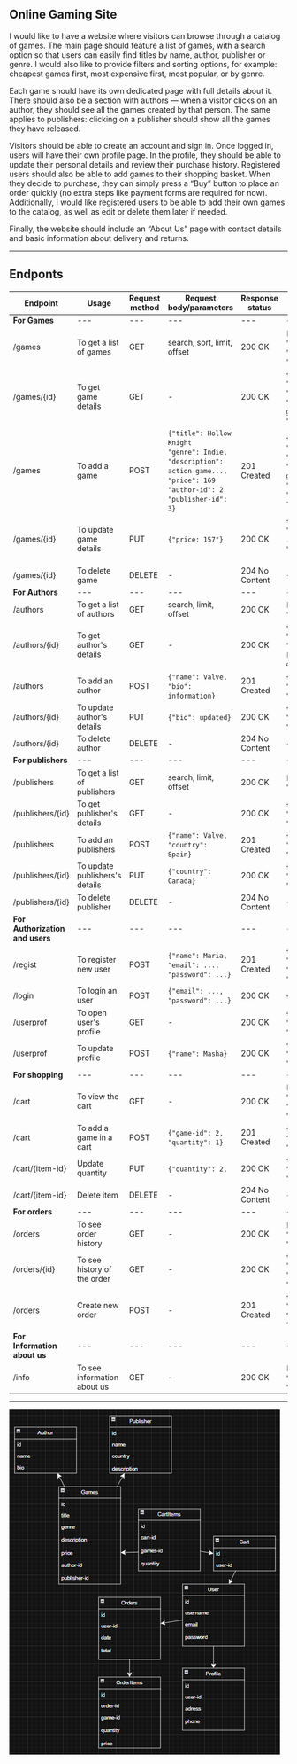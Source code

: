 ## Online Gaming Site

I would like to have a website where visitors can browse through a catalog of games. The main page should feature a list of games, with a search option so that users can easily find titles by name, author, publisher or genre. I would also like to provide filters and sorting options, for example: cheapest games first, most expensive first, most popular, or by genre.

Each game should have its own dedicated page with full details about it. There should also be a section with authors — when a visitor clicks on an author, they should see all the games created by that person. The same applies to publishers: clicking on a publisher should show all the games they have released.

Visitors should be able to create an account and sign in. Once logged in, users will have their own profile page. In the profile, they should be able to update their personal details and review their purchase history. Registered users should also be able to add games to their shopping basket. When they decide to purchase, they can simply press a “Buy” button to place an order quickly (no extra steps like payment forms are required for now). Additionally, I would like registered users to be able to add their own games to the catalog, as well as edit or delete them later if needed.

Finally, the website should include an “About Us” page with contact details and basic information about delivery and returns.

----------------------------------------------------------------------------------------------------------------------------------

## Endponts

Endpoint | Usage | Request method | Request body/parameters | Response status | Response body |
--- | --- | --- | --- |--- |--- |
**For Games** | --- | --- | --- |--- |--- |
/games | To get a list of games | GET | search, sort, limit, offset | 200 OK | ``` [{"id": 1, ``` <br/> ``` "title": Dying Light ``` <br/> ``` "genre": RPG, ``` <br/> ``` "price": 349}] ```| 
/games/{id} | To get game details | GET | - | 200 OK | ``` {"id": 1, ``` <br/> ``` "title": Dying Light ``` <br/> ``` "genre": RPG, ``` <br/> ``` "description": action game..., ``` <br/> ``` "price": 349} ```| 
/games | To add a game | POST | ``` {"title": Hollow Knight ``` <br/> ``` "genre": Indie, ``` <br/> ``` "description": action game..., ``` <br/> ``` "price": 169 ``` <br/> ``` "author-id": 2 ``` <br/> ``` "publisher-id": 3} ``` | 201 Created | ``` {"id": 7 ``` <br/> ``` "title": Hollow Knight ``` <br/> ``` "genre": Indie, ``` <br/> ``` "description": action game..., ``` <br/> ``` "price": 169 ``` <br/> ``` "author-id": 2 ``` <br/> ``` "publisher-id": 3} ```| 
/games/{id} | To update game details | PUT | ``` {"price: 157"} ``` | 200 OK | ``` {"id": 7 ``` <br/> ``` "title": Hollow Knight ``` <br/> ``` ... ``` <br/> ``` "price": 157 ``` <br/> ``` ... }```| 
/games/{id} | To delete game | DELETE | - | 204 No Content | -|
**For Authors** | --- | --- | --- |--- |--- |
/authors | To get a list of authors | GET | search, limit, offset | 200 OK | ``` [{"id": 1, ``` <br/> ``` "name": Team Cherry}] ``` | 
/authors/{id} | To get author's details | GET | - | 200 OK | ``` {"id": 1, ``` <br/> ``` "name": Team Cherry ``` <br/> ``` "games": [{"id":5,"title":"Left 4 Dead 2"}] } ```| 
/authors | To add an author | POST | ``` {"name": Valve, ``` <br/> ``` "bio": information} ``` | 201 Created | ``` {"id": 2, ``` <br/> ``` "name": Valve, ``` <br/> ``` "bio": information} ```| 
/authors/{id} | To update author's details | PUT |  ``` {"bio": updated} ``` | 200 OK | ``` {"id": 2, ``` <br/> ``` "name": Valve, ``` <br/> ``` "bio": updated} ```| 
/authors/{id} | To delete author | DELETE | - | 204 No Content | -| 
**For publishers** | --- | --- | --- |--- |--- |
/publishers | To get a list of publishers | GET | search, limit, offset | 200 OK | ``` [{"id": 1, ``` <br/> ``` "name": Ubisoft}] ``` | 
/publishers/{id} | To get publisher's details | GET | - | 200 OK | ``` {"id": 1, ``` <br/> ``` "name": Ubisoft ``` <br/> ``` "games": [...] } ```| 
/publishers | To add an publishers | POST | ``` {"name": Valve, ``` <br/> ``` "country": Spain} ``` | 201 Created | ``` {"id": 2, ``` <br/> ``` "name": Valve ``` <br/> ``` "country": Spain} ```| 
/publishers/{id} | To update publishers's details | PUT |  ``` {"country": Canada} ``` | 200 OK | ``` {"id": 2, ``` <br/> ``` "name": Valve ``` <br/> ``` "country": Canada} ```| 
/publishers/{id} | To delete publisher | DELETE | - | 204 No Content | -| 
**For Authorization and users** | --- | --- | --- |--- |--- |
/regist | To register new user | POST | ``` {"name": Maria, ``` <br/> ``` "email": ..., ```  <br/> ``` "password": ...} ``` | 201 Created | ``` {"id": 1, ``` <br/> ``` "name": Maria, ``` <br/> ``` "email": ..., ```  <br/> ``` "password": ...} ```| 
/login | To login an user | POST | ``` {"email": ..., ``` <br/> ``` "password": ...} ``` | 200 OK | ``` {"token: csrf-token"} ```| 
/userprof | To open user's profile | GET | - | 200 OK |  ``` {"id": 1, ``` <br/> ``` "name": Maria, ``` <br/> ``` "email": ...} ``` | 
/userprof | To update profile | POST | ``` {"name": Masha} ``` | 200 OK | ``` {"id": 1, ``` <br/> ``` "name": Masha, ``` <br/> ``` "email": ...} ```| 
**For shopping** | --- | --- | --- |--- |--- |
/cart | To view the cart | GET | - | 200 OK | ``` [{"item-id": 1, ``` <br/> ``` "game-id": 2, ``` <br/> ``` "name": Hollow Knight, ``` <br/>  ``` "quantity": 1}] ```| 
/cart | To add a game in a cart | POST | ``` {"game-id": 2, ``` <br/> ``` "quantity": 1} ``` | 201 Created |  ``` {"item-id": 1, ``` <br/> ``` "game-id": 2, ``` <br/> ``` "quantity": 1} ```| 
/cart/{item-id} | Update quantity | PUT | ``` {"quantity": 2, ``` | 200 OK | ``` {"item-id": 1, ``` <br/> ``` "game-id": 2, ``` <br/> ``` "quantity": 2} ``` | 
/cart/{item-id} | Delete item | DELETE | - | 204 No Content | - | 
**For orders** | --- | --- | --- |--- |--- |
/orders | To see order history | GET | - | 200 OK | ``` [{"id": 1, ``` <br/> ``` "total": 64, ``` <br/> ``` "status": delivered ```| 
/orders/{id} | To see history of the order | GET | - | 200 OK | ``` {"id": 1, ``` <br/> ``` "cart-id": 2 ``` <br/> ``` "quantity": 1, ``` <br/>  ``` "total": 64} ```| 
/orders | Create new order | POST | - | 201 Created | ``` {"id": 3, ``` <br/> ``` "cart-id": 3 ``` <br/> ``` "status": pending, ``` <br/>  ``` "total": 234} ``` | 
**For Information about us** | --- | --- | --- |--- |--- |
/info | To see information about us | GET | - | 200 OK | ``` [{"contacts": ..., ``` <br/> ``` "delivery": ..., ``` <br/> ``` "return": ... ```| 

----------------------------------------------------------------------------------------------------------------------------------

![alt text](https://github.com/DarkHeavenAngel/Online-gaming-site/blob/Description-branch/base.png)
